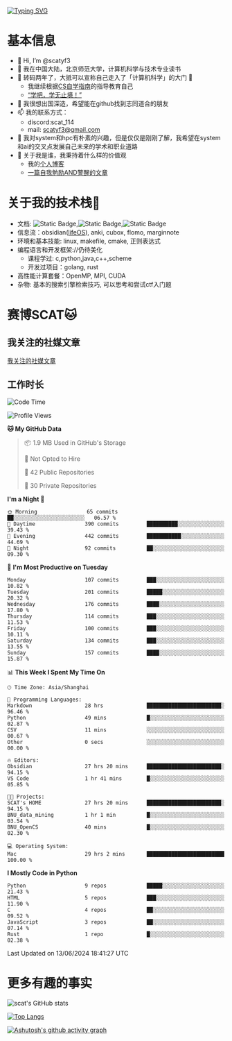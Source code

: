 [![Typing SVG](https://readme-typing-svg.demolab.com?font=Fira+Code&pause=1000&center=true&vCenter=true&multiline=true&width=470&height=98&lines=Across+the+Great+Wall+;we+can+reach+every+corner+in+the+world)](https://git.io/typing-svg)

# 基本信息
- 👋 Hi, I’m @scatyf3
- 👀 我在中国大陆，北京师范大学，计算机科学与技术专业读书
- 🌱 转码两年了，大抵可以宣称自己走入了「计算机科学」的大门 🥺
  - 我继续根据[CS自学指南](https://csdiy.wiki/)的指导教育自己 
  - [“学吧，学无止境！” ](https://www.acm.org/binaries/content/assets/education/cs2013_chinese.pdf)
- 💞️ 我很想出国深造，希望能在github找到志同道合的朋友
- 📫 我的联系方式：
  -   discord:scat_114
  -   mail: scatyf3@gmail.com
- 🌟 我对system和hpc有朴素的兴趣，但是仅仅是刚刚了解，我希望在system和ai的交叉点发展自己未来的学术和职业道路
- 🤔 关于我是谁，我秉持着什么样的价值观
  - 我的[个人博客](https://scatyfs-blog.gitbook.io/scats-blog)
  - [一篇自我勉励AND警醒的文章](https://www.zhihu.com/question/595969891/answer/3060352057)
 
# 关于我的技术栈🔧
- 文档: ![Static Badge](https://img.shields.io/badge/markdown-gray),![Static Badge](https://img.shields.io/badge/latex-gray),![Static Badge](https://img.shields.io/badge/marp-blue)
- 信息流：obsidian([lifeOS](https://github.com/quanru/obsidian-example-lifeos)), anki, cubox, flomo, marginnote
- 环境和基本技能: linux, makefile, cmake, 正则表达式
- 编程语言和开发框架://仍待美化
  - 课程学过: c,python,java,c++,scheme
  - 开发过项目：golang, rust
- 高性能计算套餐：OpenMP, MPI, CUDA 
- 杂物: 基本的搜索引擎检索技巧, 可以思考和尝试ctf入门题

# 赛博SCAT🐱

## 我关注的社媒文章
[我关注的社媒文章](https://www.notion.so/6379b986d4964818b078b0328b41f73b?v=19fc0e6483ec4fada09d6c68f7b20732)

## 工作时长
<!--START_SECTION:waka-->
![Code Time](http://img.shields.io/badge/Code%20Time-216%20hrs%2018%20mins-blue)

![Profile Views](http://img.shields.io/badge/Profile%20Views-1-blue)

**🐱 My GitHub Data** 

> 📦 1.9 MB Used in GitHub's Storage 
 > 
> 🚫 Not Opted to Hire
 > 
> 📜 42 Public Repositories 
 > 
> 🔑 30 Private Repositories 
 > 
**I'm a Night 🦉** 

```text
🌞 Morning                65 commits          ██░░░░░░░░░░░░░░░░░░░░░░░   06.57 % 
🌆 Daytime                390 commits         ██████████░░░░░░░░░░░░░░░   39.43 % 
🌃 Evening                442 commits         ███████████░░░░░░░░░░░░░░   44.69 % 
🌙 Night                  92 commits          ██░░░░░░░░░░░░░░░░░░░░░░░   09.30 % 
```
📅 **I'm Most Productive on Tuesday** 

```text
Monday                   107 commits         ███░░░░░░░░░░░░░░░░░░░░░░   10.82 % 
Tuesday                  201 commits         █████░░░░░░░░░░░░░░░░░░░░   20.32 % 
Wednesday                176 commits         ████░░░░░░░░░░░░░░░░░░░░░   17.80 % 
Thursday                 114 commits         ███░░░░░░░░░░░░░░░░░░░░░░   11.53 % 
Friday                   100 commits         ███░░░░░░░░░░░░░░░░░░░░░░   10.11 % 
Saturday                 134 commits         ███░░░░░░░░░░░░░░░░░░░░░░   13.55 % 
Sunday                   157 commits         ████░░░░░░░░░░░░░░░░░░░░░   15.87 % 
```


📊 **This Week I Spent My Time On** 

```text
🕑︎ Time Zone: Asia/Shanghai

💬 Programming Languages: 
Markdown                 28 hrs              ████████████████████████░   96.46 % 
Python                   49 mins             █░░░░░░░░░░░░░░░░░░░░░░░░   02.87 % 
CSV                      11 mins             ░░░░░░░░░░░░░░░░░░░░░░░░░   00.67 % 
Other                    0 secs              ░░░░░░░░░░░░░░░░░░░░░░░░░   00.00 % 

🔥 Editors: 
Obsidian                 27 hrs 20 mins      ████████████████████████░   94.15 % 
VS Code                  1 hr 41 mins        █░░░░░░░░░░░░░░░░░░░░░░░░   05.85 % 

🐱‍💻 Projects: 
SCAT's HOME              27 hrs 20 mins      ████████████████████████░   94.15 % 
BNU_data_mining          1 hr 1 min          █░░░░░░░░░░░░░░░░░░░░░░░░   03.54 % 
BNU_OpenCS               40 mins             █░░░░░░░░░░░░░░░░░░░░░░░░   02.30 % 

💻 Operating System: 
Mac                      29 hrs 2 mins       █████████████████████████   100.00 % 
```

**I Mostly Code in Python** 

```text
Python                   9 repos             █████░░░░░░░░░░░░░░░░░░░░   21.43 % 
HTML                     5 repos             ███░░░░░░░░░░░░░░░░░░░░░░   11.90 % 
C                        4 repos             ██░░░░░░░░░░░░░░░░░░░░░░░   09.52 % 
JavaScript               3 repos             ██░░░░░░░░░░░░░░░░░░░░░░░   07.14 % 
Rust                     1 repo              █░░░░░░░░░░░░░░░░░░░░░░░░   02.38 % 
```




 Last Updated on 13/06/2024 18:41:27 UTC
<!--END_SECTION:waka-->


# 更多有趣的事实 

![scat's GitHub stats](https://github-readme-stats.vercel.app/api?username=scatyf3&count_private=true&theme=synthwave)

[![Top Langs](https://github-readme-stats.vercel.app/api/top-langs/?username=scatyf3&layout=compact&langs_count=12&theme=synthwave&hide=javascript,html,css&size_weight=0.5&count_weight=0.5)](https://github.com/anuraghazra/github-readme-statss)

[![Ashutosh's github activity graph](https://github-readme-activity-graph.vercel.app/graph?username=scatyf3&theme=dracula)](https://github.com/ashutosh00710/github-readme-activity-graph)

<!---
scatfy3/scatfy3 is a ✨ special ✨ repository because its `README.md` (this file) appears on your GitHub profile.
You can click the Preview link to take a look at your changes.
--->
